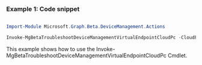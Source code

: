 ### Example 1: Code snippet

```powershell

Import-Module Microsoft.Graph.Beta.DeviceManagement.Actions

Invoke-MgBetaTroubleshootDeviceManagementVirtualEndpointCloudPc -CloudPCId $cloudPCId

```
This example shows how to use the Invoke-MgBetaTroubleshootDeviceManagementVirtualEndpointCloudPc Cmdlet.

